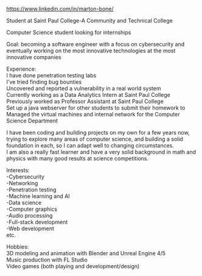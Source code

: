 https://www.linkedin.com/in/marton-bone/

Student at Saint Paul College-A Community and Technical College

Computer Science student looking for internships

Goal: becoming a software engineer with a focus on cybersecurity and eventually working on the most innovative technologies at the most innovative companies

Experience:  
I have done penetration testing labs  
I've tried finding bug bounties  
Uncovered and reported a vulnerability in a real world  system  
Currently working as a Data Analytics Intern at Saint Paul College  
Previously worked as Professor Assistant at Saint Paul College  
Set up a java webserver for other students to submit their homework to  
Managed the virtual machines and internal network for the Computer Science Department  

I have been coding and building projects on my own for a few years now, trying to explore many areas of computer science, and building a solid foundation in each, so I can adapt well to changing circumstances.  
I am also a really fast learner and have a very solid background in math and physics with many good results at science competitions.  

Interests:  
-Cybersecurity  
-Networking  
-Penetration testing  
-Machine learning and AI  
-Data science  
-Computer graphics  
-Audio processing  
-Full-stack development  
-Web development  
etc.

Hobbies:  
3D modeling and animation with Blender and Unreal Engine 4/5  
Music production with FL Studio  
Video games (both playing and development/design)  
